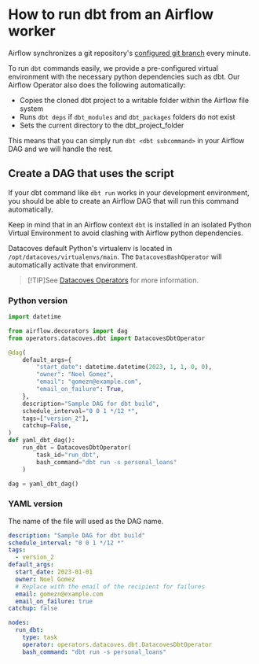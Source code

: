 # How to run dbt from an Airflow worker

Airflow synchronizes a git repository's [configured git branch](/how-tos/datacoves/how_to_environments#services-configuration) every minute.

To run `dbt` commands easily, we provide a pre-configured virtual environment with the necessary python dependencies such as dbt. Our Airflow Operator also does the following automatically:

- Copies the cloned dbt project to a writable folder within the Airflow file system
- Runs `dbt deps` if `dbt_modules` and `dbt_packages` folders do not exist
- Sets the current directory to the dbt_project_folder

This means that you can simply run `dbt <dbt subcommand>` in your Airflow DAG and we will handle the rest.

## Create a DAG that uses the script

If your dbt command like `dbt run` works in your development environment, you should be able to create an Airflow DAG that will run this command automatically.

Keep in mind that in an Airflow context `dbt` is installed in an isolated Python Virtual Environment to avoid clashing with Airflow python dependencies.

Datacoves default Python's virtualenv is located in `/opt/datacoves/virtualenvs/main`. The `DatacovesBashOperator` will automatically activate that environment.

>[!TIP]See [Datacoves Operators](reference/airflow/datacoves-operator.md) for more information.
### Python version

```python
import datetime

from airflow.decorators import dag
from operators.datacoves.dbt import DatacovesDbtOperator

@dag(
    default_args={
        "start_date": datetime.datetime(2023, 1, 1, 0, 0),
        "owner": "Noel Gomez",
        "email": "gomezn@example.com",
        "email_on_failure": True,
    },
    description="Sample DAG for dbt build",
    schedule_interval="0 0 1 */12 *",
    tags=["version_2"],
    catchup=False,
)
def yaml_dbt_dag():
    run_dbt = DatacovesDbtOperator(
        task_id="run_dbt", 
        bash_command="dbt run -s personal_loans"
    )

dag = yaml_dbt_dag()
```

### YAML version
The name of the file will used as the DAG name. 

```yaml
description: "Sample DAG for dbt build"
schedule_interval: "0 0 1 */12 *"
tags:
  - version_2
default_args:
  start_date: 2023-01-01
  owner: Noel Gomez
  # Replace with the email of the recipient for failures
  email: gomezn@example.com
  email_on_failure: true
catchup: false

nodes:
  run_dbt:
    type: task
    operator: operators.datacoves.dbt.DatacovesDbtOperator
    bash_command: "dbt run -s personal_loans"
```
